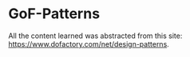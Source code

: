 ﻿# GoF-Patterns

All the content learned was abstracted from  this site: https://www.dofactory.com/net/design-patterns.
